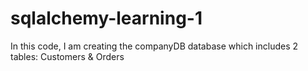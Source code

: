 # sqlalchemy-learning-1
In this code, I am creating the companyDB database which includes 2 tables: Customers &amp; Orders
